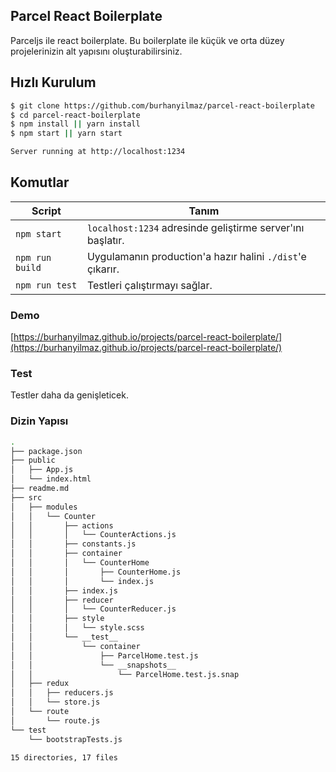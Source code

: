## Parcel React Boilerplate

Parceljs ile react boilerplate. Bu boilerplate ile küçük ve orta düzey projelerinizin alt yapısını oluşturabilirsiniz. 

Hızlı Kurulum
-------------

```sh
$ git clone https://github.com/burhanyilmaz/parcel-react-boilerplate
$ cd parcel-react-boilerplate
$ npm install || yarn install
$ npm start || yarn start

Server running at http://localhost:1234

```
Komutlar
--------

|Script|Tanım|
|---|---|
|`npm start`| `localhost:1234` adresinde geliştirme server'ını başlatır.|
|`npm run build`| Uygulamanın production'a hazır halini `./dist`'e çıkarır.|
|`npm run test`| Testleri çalıştırmayı sağlar.|

### Demo
[https://burhanyilmaz.github.io/projects/parcel-react-boilerplate/](https://burhanyilmaz.github.io/projects/parcel-react-boilerplate/)

### Test
Testler daha da genişleticek.

### Dizin Yapısı 
```sh
.
├── package.json
├── public
│   ├── App.js
│   └── index.html
├── readme.md
├── src
│   ├── modules
│   │   └── Counter
│   │       ├── actions
│   │       │   └── CounterActions.js
│   │       ├── constants.js
│   │       ├── container
│   │       │   └── CounterHome
│   │       │       ├── CounterHome.js
│   │       │       └── index.js
│   │       ├── index.js
│   │       ├── reducer
│   │       │   └── CounterReducer.js
│   │       ├── style
│   │       │   └── style.scss
│   │       └── __test__
│   │           └── container
│   │               ├── ParcelHome.test.js
│   │               └── __snapshots__
│   │                   └── ParcelHome.test.js.snap
│   ├── redux
│   │   ├── reducers.js
│   │   └── store.js
│   └── route
│       └── route.js
└── test
    └── bootstrapTests.js

15 directories, 17 files

```
